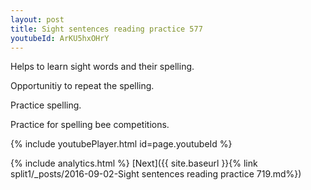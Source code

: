 ```yaml
---
layout: post
title: Sight sentences reading practice 577
youtubeId: ArKU5hxOHrY
---
```

 
 
Helps to learn sight words and their spelling.

Opportunitiy to repeat the spelling. 

Practice spelling. 
 
Practice for spelling bee competitions. 
 
{% include youtubePlayer.html id=page.youtubeId %}
 
 
{% include analytics.html %} 
[Next]({{ site.baseurl }}{% link  split1/_posts/2016-09-02-Sight sentences reading practice 719.md%})
 

